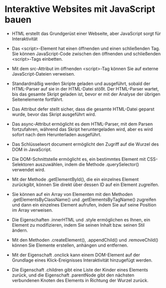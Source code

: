 <h1>Interaktive Websites mit JavaScript bauen</h1>

* HTML erstellt das Grundgerüst einer Webseite, aber JavaScript sorgt für Interaktivität

* Das \<script>-Element hat einen öffnenden und einen schließenden Tag. Sie können JavaScript-Code zwischen den öffnenden und schließenden \<script>-Tags einbetten.

* Mit dem src-Attribut im öffnenden \<script>-Tag können Sie auf externe JavaScript-Dateien verweisen.

* Standardmäßig werden Skripte geladen und ausgeführt, sobald der HTML-Parser auf sie in der HTML-Datei stößt. Der HTML-Parser wartet, bis das gesamte Skript geladen ist, bevor er mit der Analyse der übrigen Seitenelemente fortfährt.

* Das Attribut defer stellt sicher, dass die gesamte HTML-Datei geparst wurde, bevor das Skript ausgeführt wird.

* Das async-Attribut ermöglicht es dem HTML-Parser, mit dem Parsen fortzufahren, während das Skript heruntergeladen wird, aber es wird sofort nach dem Herunterladen ausgeführt.

* Das Schlüsselwort document ermöglicht den Zugriff auf die Wurzel des DOM in JavaScript.

* Die DOM-Schnittstelle ermöglicht es, ein bestimmtes Element mit CSS-Selektoren auszuwählen, indem die Methode .querySelector() verwendet wird.

* Mit der Methode .getElementById(), die ein einzelnes Element zurückgibt, können Sie direkt über dessen ID auf ein Element zugreifen.

* Sie können auf ein Array von Elementen mit den Methoden .getElementsByClassName() und .getElementsByTagName() zugreifen und dann ein einzelnes Element aufrufen, indem Sie auf seine Position im Array verweisen.

* Die Eigenschaften .innerHTML und .style ermöglichen es Ihnen, ein Element zu modifizieren, indem Sie seinen Inhalt bzw. seinen Stil ändern.

* Mit den Methoden .createElement(), .appendChild() und .removeChild() können Sie Elemente erstellen, anhängen und entfernen.

* Mit der Eigenschaft .onclick kann einem DOM-Element auf der Grundlage eines Klick-Ereignisses Interaktivität hinzugefügt werden.

* Die Eigenschaft .children gibt eine Liste der Kinder eines Elements zurück, und die Eigenschaft .parentNode gibt den nächsten verbundenen Knoten des Elements in Richtung der Wurzel zurück.
